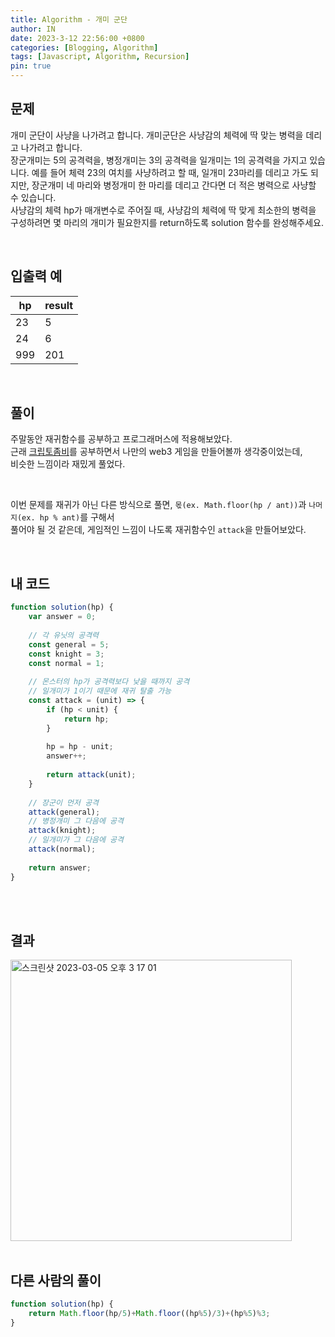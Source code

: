 ```yaml
---
title: Algorithm - 개미 군단
author: IN
date: 2023-3-12 22:56:00 +0800
categories: [Blogging, Algorithm]
tags: [Javascript, Algorithm, Recursion]
pin: true
---
```


## 문제

개미 군단이 사냥을 나가려고 합니다. 개미군단은 사냥감의 체력에 딱 맞는 병력을 데리고 나가려고 합니다. 
<br />
장군개미는 5의 공격력을, 병정개미는 3의 공격력을 일개미는 1의 공격력을 가지고 있습니다. 예를 들어 체력 23의 여치를 사냥하려고 할 때, 일개미 23마리를 데리고 가도 되지만, 장군개미 네 마리와 병정개미 한 마리를 데리고 간다면 더 적은 병력으로 사냥할 수 있습니다. 
<br />
사냥감의 체력 hp가 매개변수로 주어질 때, 사냥감의 체력에 딱 맞게 최소한의 병력을 구성하려면 몇 마리의 개미가 필요한지를 return하도록 solution 함수를 완성해주세요.

<br />

## 입출력 예

| hp     | result | 
| ------ | ------ | 
| 23     | 5      | 
| 24     | 6      | 
| 999    | 201    | 

<br />

## 풀이
주말동안 재귀함수를 공부하고 프로그래머스에 적용해보았다.
<br />
근래 [크립토좀비](https://github.com/in63119/cryptoZombie)를 공부하면서 나만의 web3 게임을 만들어볼까 생각중이었는데,
<br />
비슷한 느낌이라 재밌게 풀었다.

<br />

이번 문제를 재귀가 아닌 다른 방식으로 풀면, `몫(ex. Math.floor(hp / ant))`과 `나머지(ex. hp % ant)`를 구해서 
<br />
풀어야 될 것 같은데, 게임적인 느낌이 나도록 재귀함수인 `attack`을 만들어보았다.

<br />

## 내 코드

```js
function solution(hp) {
    var answer = 0;
    
    // 각 유닛의 공격력
    const general = 5;
    const knight = 3;
    const normal = 1;
    
    // 몬스터의 hp가 공격력보다 낮을 때까지 공격
    // 일개미가 1이기 때문에 재귀 탈출 가능
    const attack = (unit) => {
        if (hp < unit) {
            return hp;
        }
        
        hp = hp - unit;
        answer++;
        
        return attack(unit);
    }
    
    // 장군이 먼저 공격
    attack(general);
    // 병정개미 그 다음에 공격
    attack(knight);
    // 일개미가 그 다음에 공격
    attack(normal);
    
    return answer;
}
```

<br />
<br />

## 결과

<img width="450" alt="스크린샷 2023-03-05 오후 3 17 01" src="https://user-images.githubusercontent.com/65399118/224550295-4bad4cf2-bdd4-4274-b059-0dce81ef49be.png">

<br />
<br />

## 다른 사람의 풀이

```js
function solution(hp) {
    return Math.floor(hp/5)+Math.floor((hp%5)/3)+(hp%5)%3;
}
```
